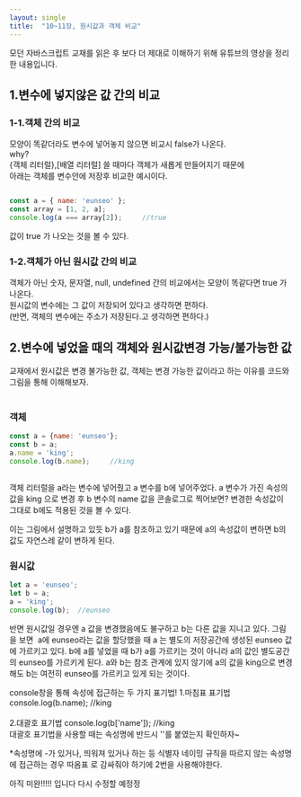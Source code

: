 ```yaml
---
layout: single
title:  "10~11장, 원시값과 객체 비교"
---
```

모던 자바스크립트 교재를 읽은 후 보다 더 제대로 이해하기 위해 유튜브의 영상을 정리한 내용입니다.

## 1.변수에 넣지않은 값 간의 비교

### 1-1.객체 간의 비교
  모양이 똑같더라도 변수에 넣어놓지 않으면 비교시 false가 나온다. <br>
  why?<br>
    {객체 리터럴},[배열 리터럴] 쓸 때마다 객체가 새롭게 만들어지기 때문에<br>
    아래는 객체를 변수안에 저장후 비교한 예시이다.
```js

const a = { name: 'eunseo' };
const array = [1, 2, a];
console.log(a === array[2]);     //true

```

값이 true 가 나오는 것을 볼 수 있다.


### 1-2.객체가 아닌 원시값 간의 비교
  객체가 아닌 숫자, 문자열, null, undefined 간의 비교에서는 모양이 똑같다면 true 가 나온다.<br>
    원시값의 변수에는 그 값이 저장되어 있다고 생각하면 편하다.<br>
    (반면, 객체의 변수에는 주소가 저장된다.고 생각하면 편하다.)


## 2.변수에 넣었을 때의 객체와 원시값변경 가능/불가능한 값
교재에서 원시값은 변경 불가능한 값, 객체는 변경 가능한 값이라고 하는 이유를 코드와 그림을 통해 이해해보자.<br>
<br>
### 객체
```js
const a = {name: 'eunseo'};
const b = a;
a.name = 'king';
console.log(b.name);     //king
```
<img>

객체 리터럴을 a라는 변수에 넣어줬고
a 변수를 b에 넣어주었다.
a 변수가 가진 속성의 값을 king 으로 변경 후
b 변수의 name 값을 콘솔로그로 찍어보면?
변경한 속성값이 그대로 b에도 적용된 것을 볼 수 있다.

이는 그림에서 설명하고 있듯 b가 a를 참조하고 있기 때문에 a의 속성값이 변하면 b의 값도 자연스레 같이 변하게 된다.

### 원시값
```js
let a = 'eunseo';
let b = a;
a = 'king';
console.log(b);  //eunseo

```
반면 원시값일 경우엔 a 값을 변경했음에도 불구하고 b는 다른 값을 지니고 있다.
그림을 보면
<img>
a에 eunseo라는 값을 할당했을 때 a 는 별도의 저장공간에 생성된 eunseo 값에 가르키고 있다.
b에 a를 넣었을 때 b가 a를 가르키는 것이 아니라 a의 값인 별도공간의 eunseo를 가르키게 된다.
a와 b는 참조 관계에 있지 않기에 a의 값을 king으로 변경해도 b는 여전히 eunseo를 가르키고 있게 되는 것이다.



console창을 통해 속성에 접근하는 두 가지 표기법!
1.마침표 표기법
console.log(b.name);     //king  <br>    
2.대괄호 표기법
console.log(b['name']);  //king   
대괄호 표기법을 사용할 때는 속성명에 반드시 ''를 붙였는지 확인하자~

*속성명에 -가 있거나, 띄워져 있거나 하는 등 식별자 네이밍 규칙을 따르지 않는 속성명에 접근하는 경우 따옴표 로 감싸줘야 하기에 2번을 사용해야한다.




아직 미완!!!!! 입니다 다시 수정할 예정정




   
